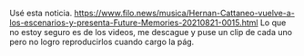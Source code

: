 Usé esta noticia. 
https://www.filo.news/musica/Hernan-Cattaneo-vuelve-a-los-escenarios-y-presenta-Future-Memories-20210821-0015.html
Lo que no estoy seguro es de los videos, me descague y puse un clip de cada uno pero no logro reproducirlos cuando cargo la pág.